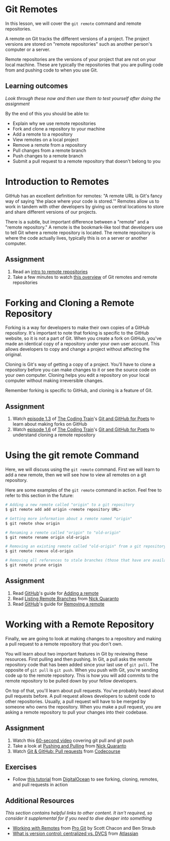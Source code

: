 # Git Remotes
In this lesson, we will cover the `git remote` command and remote repositories.

A remote on Git tracks the different versions of a project. The project versions are stored on "remote repositories" such as another person's computer or a server.

Remote repositories are the versions of your project that are not on your local machine. These are typically the repositories that you are pulling code from and pushing code to when you use Git.

## Learning outcomes
*Look through these now and then use them to test yourself after doing the assignment*

By the end of this you should be able to:

* Explain why we use remote repositories
* Fork and clone a repository to your machine
* Add a remote to a repository
* View remotes on a local project
* Remove a remote from a repository
* Pull changes from a remote branch
* Push changes to a remote branch
* Submit a pull request to a remote repository that doesn't belong to you

# Introduction to Remotes
GitHub has an excellent definition for remotes: "A remote URL is Git's fancy way of saying 'the place where your code is stored.'" Remotes allow us to work in tandem with other developers by giving us central locations to store and share different versions of our projects.

There is a subtle, but important difference between a "remote" and a "remote repository." A remote is the bookmark-like tool that developers use to tell Git where a remote repository is located. The remote repository is where the code actually lives, typically this is on a server or another computer.

## Assignment
1. Read an [intro to remote repositories](https://www.git-tower.com/learn/git/ebook/en/command-line/remote-repositories/introduction#start)
2. Take a few minutes to watch [this overview](https://www.youtube.com/watch?v=kd4jMl_3LQE) of Git remotes and remote repositories

# Forking and Cloning a Remote Repository
Forking is a way for developers to make their own copies of a GitHub repository. It's important to note that forking is specific to the GitHub website, so it is not a part of Git. When you create a fork on GitHub, you've made an identical copy of a repository under your own user account. This allows developers to copy and change a project without affecting the original.

Cloning is Git's way of getting a copy of a project. You'll have to clone a repository before you can make changes to it or see the source code on your own computer. Cloning helps you edit a repository on your local computer without making irreversible changes.

Remember forking is specific to GitHub, and cloning is a feature of Git.

## Assignment
1. Watch [episode 1.3](https://www.youtube.com/watch?v=_NrSWLQsDL4&list=PLRqwX-V7Uu6ZF9C0YMKuns9sLDzK6zoiV&index=3) of [The Coding Train](https://www.youtube.com/channel/UCvjgXvBlbQiydffZU7m1_aw)'s [Git and GitHub for Poets](https://www.youtube.com/playlist?list=PLRqwX-V7Uu6ZF9C0YMKuns9sLDzK6zoiV) to learn about making forks on GitHub
2. Watch [episode 1.6](https://youtu.be/yXT1ElMEkW8?list=PLRqwX-V7Uu6ZF9C0YMKuns9sLDzK6zoiV) of [The Coding Train](https://www.youtube.com/channel/UCvjgXvBlbQiydffZU7m1_aw)'s [Git and GitHub for Poets](https://www.youtube.com/playlist?list=PLRqwX-V7Uu6ZF9C0YMKuns9sLDzK6zoiV) to understand cloning a remote repository

# Using the git remote Command
Here, we will discuss using the `git remote` command. First we will learn to add a new remote, then we will see how to view all remotes on a git repository.

Here are some examples of the `git remote` command in action. Feel free to refer to this section in the future:

```bash
# Adding a new remote called "origin" to a git repository
$ git remote add add origin <remote repository URL>

# Getting more information about a remote named "origin"
$ git remote show origin

# Renaming a remote called "origin" to "old-origin"
$ git remote rename origin old-origin

# Removing an existing remote called "old-origin" from a git repository
$ git remote remove old-origin

# Removing all references to stale branches (those that have are available locally, but not upstream)
$ git remote prune origin
```

## Assignment
1. Read [GitHub](https://www.github.com)'s guide for [Adding a remote](https://help.github.com/articles/adding-a-remote/)
2. Read [Listing Remote Branches](http://gitready.com/intermediate/2009/02/13/list-remote-branches.html) from [Nick Quaranto](http://gitready.com/)
3. Read [GitHub](https://www.github.com)'s guide for [Removing a remote](https://help.github.com/articles/removing-a-remote/)

# Working with a Remote Repository
Finally, we are going to look at making changes to a repository and making a pull request to a remote repository that you don't own.

You will learn about two important features in Git by reviewing these resources. First pulling and then pushing. In Git, a pull asks the remote repository code that has been added since your last use of `git pull`. The opposite of `git pull` is `git push`. When you push with Git, you're sending code up to the remote repository. This is how you will add commits to the remote repository to be pulled down by your fellow developers.

On top of that, you'll learn about pull requests. You've probably heard about pull requests before. A pull request allows developers to submit code to other repositories. Usually, a pull request will have to be merged by someone who owns the repository. When you make a pull request, you are asking a remote repository to pull your changes into their codebase.

## Assignment
1. Watch this [60-second video](https://www.youtube.com/watch?v=-uQHV9GOA0w) covering git pull and git push
2. Take a look at [Pushing and Pulling](http://gitready.com/beginner/2009/01/21/pushing-and-pulling.html) from [Nick Quaranto](http://gitready.com/)
3. Watch [Git & GitHub: Pull requests](https://www.youtube.com/watch?v=FQsBmnZvBdc) from [Codecourse](https://www.youtube.com/watch?v=FQsBmnZvBdc)

## Exercises
* Follow [this tutorial](https://www.digitalocean.com/community/tutorials/how-to-create-a-pull-request-on-github) from [DigitalOcean](https://www.digitalocean.com) to see forking, cloning, remotes, and pull requests in action

## Additional Resources
*This section contains helpful links to other content. It isn't required, so consider it supplemental for if you need to dive deeper into something*

* [Working with Remotes](https://git-scm.com/book/en/v2/Git-Basics-Working-with-Remotes) from [Pro Git](https://git-scm.com/book/en/v2) by Scott Chacon and Ben Straub
* [What is version control: centralized vs. DVCS](https://www.atlassian.com/blog/software-teams/version-control-centralized-dvcs) from [Atlassian](https://www.atlassian.com/)
